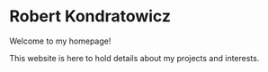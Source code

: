 # Robert Kondratowicz

Welcome to my homepage!

This website is here to hold details about my projects and interests.
